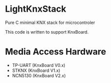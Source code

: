 # LightKnxStack
Pure C minimal KNX stack for microcontroler

This code is written to support KnxBoard.

# Media Access Hardware
- TP-UART (KnxBoard V0.x)
- STKNX   (KnxBoard V1.x)
- NCN5130 (KnxBoard V2.x)
